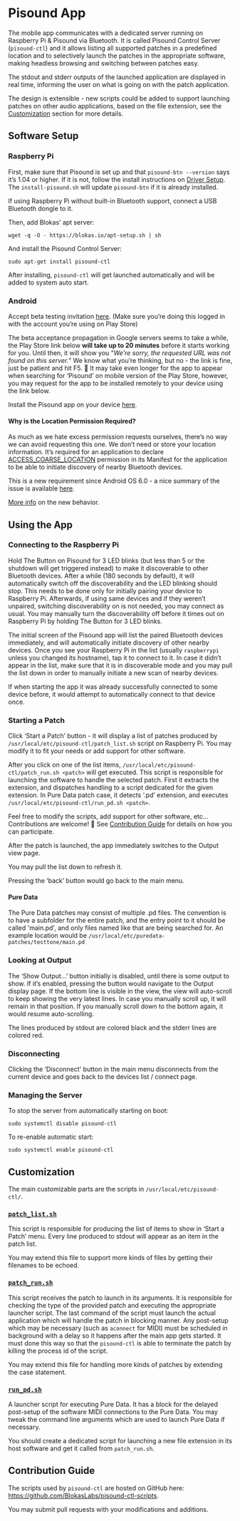 # Pisound App

The mobile app communicates with a dedicated server running on Raspberry Pi & Pisound via Bluetooth. It is called Pisound Control Server (`pisound-ctl`) and it allows listing all supported patches in a predefined location and to selectively launch the patches in the appropriate software, making headless browsing and switching between patches easy.

The stdout and stderr outputs of the launched application are displayed in real time, informing the user on what is going on with the patch application.

The design is extensible - new scripts could be added to support launching patches on other audio applications, based on the file extension, see the [Customization](#customization) section for more details.

## Software Setup
### Raspberry Pi

First, make sure that Pisound is set up and that `pisound-btn --version` says it’s 1.04 or higher. If it is not, follow the install instructions on [Driver Setup](home#driver-setup). The `install-pisound.sh` will update `pisound-btn` if it is already installed.

If using Raspberry Pi without built-in Bluetooth support, connect a USB Bluetooth dongle to it.

Then, add Blokas’ apt server:

    wget -q -O - https://blokas.io/apt-setup.sh | sh

And install the Pisound Control Server:

    sudo apt-get install pisound-ctl

After installing, `pisound-ctl` will get launched automatically and will be added to system auto start.

### Android

Accept beta testing invitation [here](https://play.google.com/apps/testing/com.blokas.pisoundctl). (Make sure you’re doing this logged in with the account you’re using on Play Store)

The beta acceptance propagation in Google servers seems to take a while, the Play Store link below **will take up to 20 minutes** before it starts working for you. Until then, it will show you “_We’re sorry, the requested URL was not found on this server._” We know what you’re thinking, but no - the link is fine, just be patient and hit F5. 🙂 It may take even longer for the app to appear when searching for ‘Pisound’ on mobile version of the Play Store, however, you may request for the app to be installed remotely to your device using the link below.

Install the Pisound app on your device [here](https://play.google.com/store/apps/details?id=com.blokas.pisoundctl).

#### Why is the Location Permission Required?
As much as we hate excess permission requests ourselves, there’s no way we can avoid requesting this one. We don’t need or store your location information. It’s required for an application to declare [ACCESS_COARSE_LOCATION](https://developer.android.com/reference/android/Manifest.permission.html#ACCESS_COARSE_LOCATION) permission in its Manifest for the application to be able to initiate discovery of nearby Bluetooth devices.

This is a new requirement since Android OS 6.0 - a nice summary of the issue is available [here](https://stackoverflow.com/questions/33045581/location-needs-to-be-enabled-for-bluetooth-low-energy-scanning-on-android-6-0).

[More info](https://developer.android.com/about/versions/marshmallow/android-6.0-changes.html#behavior-notifications) on the new behavior.

## Using the App
### Connecting to the Raspberry Pi

Hold The Button on Pisound for 3 LED blinks (but less than 5 or the shutdown will get triggered instead) to make it discoverable to other Bluetooth devices. After a while (180 seconds by default), it will automatically switch off the discoverability and the LED blinking should stop. This needs to be done only for initially pairing your device to Raspberry Pi. Afterwards, if using same devices and if they weren’t unpaired, switching discoverability on is not needed, you may connect as usual. You may manually turn the discoverability off before it times out on Raspberry Pi by holding The Button for 3 LED blinks.

The initial screen of the Pisound app will list the paired Bluetooth devices immediately, and will automatically initiate discovery of other nearby devices. Once you see your Raspberry Pi in the list (usually `raspberrypi` unless you changed its hostname), tap it to connect to it. In case it didn’t appear in the list, make sure that it is in discoverable mode and you may pull the list down in order to manually initiate a new scan of nearby devices.

If when starting the app it was already successfully connected to some device before, it would attempt to automatically connect to that device once.

### Starting a Patch

Click ‘Start a Patch’ button - it will display a list of patches produced by `/usr/local/etc/pisound-ctl/patch_list.sh` script on Raspberry Pi. You may modify it to fit your needs or add support for other software.

After you click on one of the list items, `/usr/local/etc/pisound-ctl/patch_run.sh <patch>` will get executed. This script is responsible for launching the software to handle the selected patch. First it extracts the extension, and dispatches handling to a script dedicated for the given extension. In Pure Data patch case, it detects ‘.pd’ extension, and executes `/usr/local/etc/pisound-ctl/run_pd.sh <patch>`.

Feel free to modify the scripts, add support for other software, etc… Contributions are welcome! 🙂 See [Contribution Guide](#contribution-guide) for details on how you can participate.

After the patch is launched, the app immediately switches to the Output view page.

You may pull the list down to refresh it.

Pressing the ‘back’ button would go back to the main menu.

#### Pure Data

The Pure Data patches may consist of multiple .pd files. The convention is to have a subfolder for the entire patch, and the entry point to it should be called 'main.pd', and only files named like that are being searched for. An example location would be `/usr/local/etc/puredata-patches/testtone/main.pd`

### Looking at Output

The ‘Show Output…’ button initially is disabled, until there is some output to show. If it’s enabled, pressing the button would navigate to the Output display page. If the bottom line is visible in the view, the view will auto-scroll to keep showing the very latest lines. In case you manually scroll up, it will remain in that position. If you manually scroll down to the bottom again, it would resume auto-scrolling.

The lines produced by stdout are colored black and the stderr lines are colored red.

### Disconnecting

Clicking the ‘Disconnect' button in the main menu disconnects from the current device and goes back to the devices list / connect page.

### Managing the Server

To stop the server from automatically starting on boot:

    sudo systemctl disable pisound-ctl
 

To re-enable automatic start:

    sudo systemctl enable pisound-ctl


## Customization

The main customizable parts are the scripts in `/usr/local/etc/pisound-ctl/`.

### [`patch_list.sh`](https://github.com/BlokasLabs/pisound-ctl-scripts/blob/master/patch_list.sh)

This script is responsible for producing the list of items to show in ‘Start a Patch’ menu. Every line produced to stdout will appear as an item in the patch list.

You may extend this file to support more kinds of files by getting their filenames to be echoed.

### [`patch_run.sh`](https://github.com/BlokasLabs/pisound-ctl-scripts/blob/master/patch_run.sh)

This script receives the patch to launch in its arguments. It is responsible for checking the type of the provided patch and executing the appropriate launcher script. The last command of the script must launch the actual application which will handle the patch in blocking manner. Any post-setup which may be necessary (such as `aconnect` for MIDI) must be scheduled in background with a delay so it happens after the main app gets started. It must done this way so that the `pisound-ctl` is able to terminate the patch by killing the process id of the script.

You may extend this file for handling more kinds of patches by extending the case statement.

### [`run_pd.sh`](https://github.com/BlokasLabs/pisound-ctl-scripts/blob/master/run_pd.sh)

A launcher script for executing Pure Data. It has a block for the delayed post-setup of the software MIDI connections to the Pure Data. You may tweak the command line arguments which are used to launch Pure Data if necessary.

You should create a dedicated script for launching a new file extension in its host software and get it called from `patch_run.sh`.

## Contribution Guide

The scripts used by `pisound-ctl` are hosted on GitHub here: https://github.com/BlokasLabs/pisound-ctl-scripts.

You may submit pull requests with your modifications and additions.